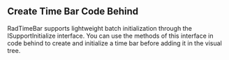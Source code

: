 ## Create Time Bar Code Behind
RadTimeBar supports lightweight batch initialization through the ISupportInitialize interface. You can use the methods of this interface in code behind to create and initialize a time bar before adding it in the visual tree.

[//]: <keywords: radareasparkline, isupportinitialize>